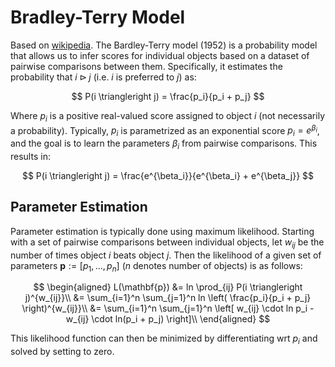 # Bradley-Terry Model

Based on [wikipedia](https://en.wikipedia.org/wiki/Bradley%E2%80%93Terry_model). The Bardley-Terry model (1952) is a probability model that allows us to infer scores for individual objects based on a dataset of pairwise comparisons between them. Specifically, it estimates the probability that $i \triangleright j$ (i.e. $i$ is preferred to $j$) as:

$$
P(i \triangleright j) = \frac{p_i}{p_i + p_j}
$$

Where $p_i$ is a positive real-valued score assigned to object $i$ (not necessarily a probability). Typically, $p_i$ is parametrized as an exponential score $p_i = e^{\beta_i}$, and the goal is to learn the parameters $\beta_i$ from pairwise comparisons. This results in:

$$
P(i \triangleright j) = \frac{e^{\beta_i}}{e^{\beta_i} + e^{\beta_j}}
$$

## Parameter Estimation

Parameter estimation is typically done using maximum likelihood. Starting with a set of pairwise comparisons between individual objects, let $w_{ij}$ be the number of times object $i$ beats object $j$. Then the likelihood of a given set of parameters $\mathbf{p} := [p_1, ..., p_n]$ ($n$ denotes number of objects) is as follows:

$$
\begin{aligned}
    L(\mathbf{p}) &= ln \prod_{ij} P(i \triangleright j)^{w_{ij}}\\
    &= \sum_{i=1}^n \sum_{j=1}^n ln \left( \frac{p_i}{p_i + p_j} \right)^{w_{ij}}\\
    &= \sum_{i=1}^n \sum_{j=1}^n \left[ w_{ij} \cdot ln p_i -  w_{ij} \cdot ln(p_i + p_j) \right]\\
\end{aligned}
$$

This likelihood function can then be minimized by differentiating wrt $p_i$ and solved by setting to zero.